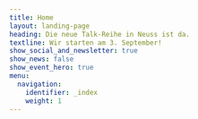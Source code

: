 ```yaml
---
title: Home
layout: landing-page
heading: Die neue Talk-Reihe in Neuss ist da.
textline: Wir starten am 3. September!
show_social_and_newsletter: true
show_news: false
show_event_hero: true
menu:
  navigation:
    identifier: _index
    weight: 1
---
```

